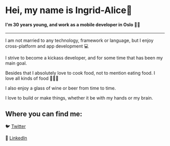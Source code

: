 # Hei, my name is Ingrid-Alice:wave:




#### I'm 30 years young, and work as a mobile developer in Oslo 👩🏽

---




I am not married to any technology, framework or language, but I enjoy cross-platform and app development 💻

I strive to become a kickass developer, and for some time that has been my main goal.



Besides that I absolutely love to cook food, not to mention eating food. I love all kinds of food 🍲🍕🥗 

I also enjoy a glass of wine or beer from time to time.


I love to build or make things, whether it be with my hands or my brain.

## Where you can find me:
🐦 [Twitter](https://twitter.com/byiaffs)



🔗 [LinkedIn](https://www.linkedin.com/in/iaffs/)
<!--
<p align="right">
<img src="https://user-images.githubusercontent.com/42621710/101796122-e86a7480-3b08-11eb-98ab-42e4eb8d696d.png" width="200" title="hover text">
</p>
-->

<!--
**iaffs/iaffs** is a ✨ _special_ ✨ repository because its `README.md` (this file) appears on your GitHub profile.

Here are some ideas to get you started:

- 🔭 I’m currently working on ...
- 🌱 I’m currently learning ...
- 👯 I’m looking to collaborate on ...
- 🤔 I’m looking for help with ...
- 💬 Ask me about ...
- 📫 How to reach me: ...
- 😄 Pronouns: ...
- ⚡ Fun fact: ...
-->
